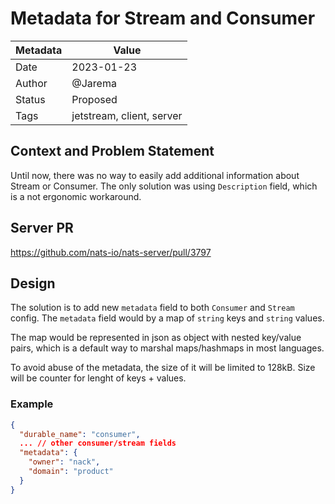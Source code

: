 # Metadata for Stream and Consumer

|Metadata|Value|
|--------|-----|
|Date    |2023-01-23|
|Author  |@Jarema|
|Status  |Proposed|
|Tags    |jetstream, client, server|

## Context and Problem Statement

Until now, there was no way to easily add additional information about Stream or Consumer.
The only solution was using `Description` field, which is a not ergonomic workaround.

## Server PR
https://github.com/nats-io/nats-server/pull/3797

## Design

The solution is to add new `metadata` field to both `Consumer` and `Stream` config.
The `metadata` field would by a map of `string` keys and `string` values.

The map would be represented in json as object with nested key/value pairs, which is a default
way to marshal maps/hashmaps in most languages.

To avoid abuse of the metadata, the size of it will be limited to 128kB.
Size will be counter for lenght of keys + values.

### Example
```json
{
  "durable_name": "consumer",
  ... // other consumer/stream fields
  "metadata": {
    "owner": "nack",
    "domain": "product"
  }
}

```


